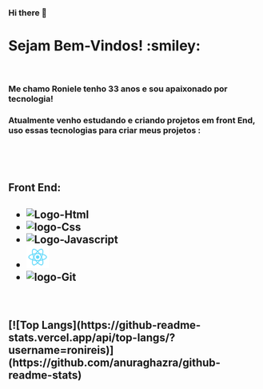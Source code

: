 ### Hi there 👋

<h1>Sejam Bem-Vindos! :smiley:</h1>
<br>
  
  <h3>Me chamo Roniele tenho 33 anos e sou apaixonado por tecnologia!<h3>
  
  <h3>Atualmente venho estudando e criando projetos em front End, uso essas tecnologias para criar meus projetos :<h3>
  <br>
  <br>
  
  <h2>Front End:<h2/>
  
   - <img src="https://img.shields.io/badge/HTML5-E34F26?style=for-the-badge&logo=html5&logoColor=white" alt="Logo-Html"/>
  
   - <img src="https://img.shields.io/badge/CSS3-1572B6?style=for-the-badge&logo=css3&logoColor=white" alt="logo-Css"/>
  
   - <img src="https://img.shields.io/badge/JavaScript-F7DF1E?style=for-the-badge&logo=javascript&logoColor=black" alt="Logo-Javascript"/>
  
   - <img src="https://raw.githubusercontent.com/github/explore/80688e429a7d4ef2fca1e82350fe8e3517d3494d/topics/react/react.png" alt="Logo-react" width="45px" /> 
  
   - <img src="https://img.shields.io/badge/GIT-E44C30?style=for-the-badge&logo=git&logoColor=white" alt="logo-Git" />
<br>
<br>
    [![Top Langs](https://github-readme-stats.vercel.app/api/top-langs/?username=ronireis)](https://github.com/anuraghazra/github-readme-stats)
    
    
